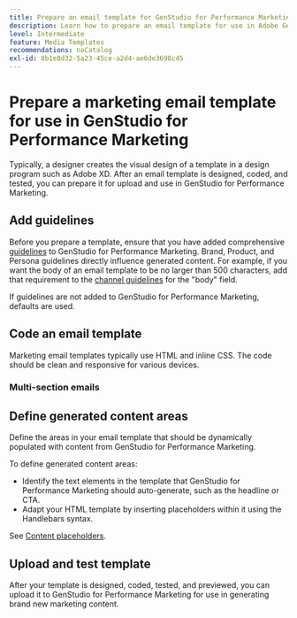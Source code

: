 ```yaml
---
title: Prepare an email template for GenStudio for Performance Marketing
description: Learn how to prepare an email template for use in Adobe GenStudio for Performance Marketing.
level: Intermediate
feature: Media Templates
recommendations: noCatalog
exl-id: 8b1e8d32-5a23-45ce-a2d4-ae6de3698c45
---
```

# Prepare a marketing email template for use in GenStudio for Performance Marketing

Typically, a designer creates the visual design of a template in a design program such as Adobe XD. After an email template is designed, coded, and tested, you can prepare it for upload and use in GenStudio for Performance Marketing.

## Add guidelines

Before you prepare a template, ensure that you have added comprehensive [guidelines](/help/user-guide/guidelines/overview.md) to GenStudio for Performance Marketing. Brand, Product, and Persona guidelines directly influence generated content. For example, if you want the body of an email template to be no larger than 500 characters, add that requirement to the [channel guidelines](/help/user-guide/guidelines/brands.md#channel-guidelines) for the "body" field.

If guidelines are not added to GenStudio for Performance Marketing, defaults are used.

## Code an email template

Marketing email templates typically use HTML and inline CSS. The code should be clean and responsive for various devices.

### Multi-section emails


## Define generated content areas

Define the areas in your email template that should be dynamically populated with content from GenStudio for Performance Marketing.

To define generated content areas:

* Identify the text elements in the template that GenStudio for Performance Marketing should auto-generate, such as the headline or CTA.
* Adapt your HTML template by inserting placeholders within it using the Handlebars syntax.

See [Content placeholders](/help/user-guide/content/customize-template.md#content-placeholders).


## Upload and test template

After your template is designed, coded, tested, and previewed, you can upload it to GenStudio for Performance Marketing for use in generating brand new marketing content.

